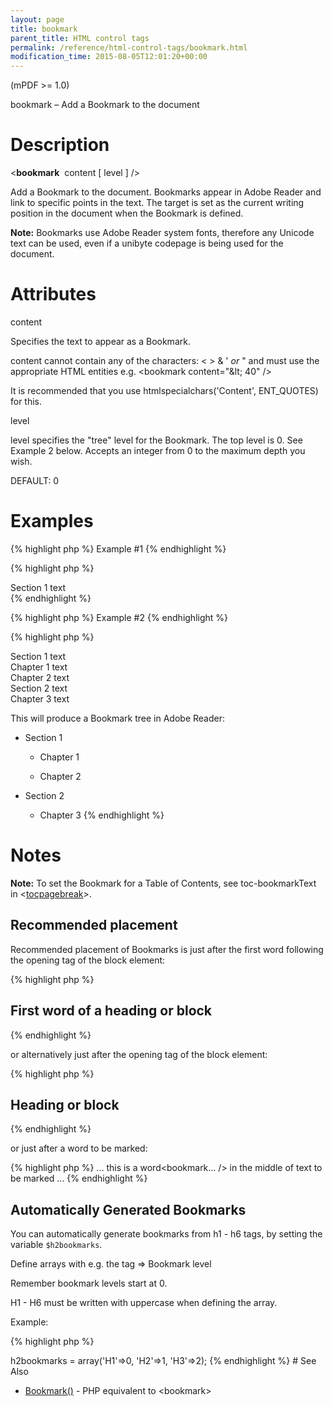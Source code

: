 ```yaml
---
layout: page
title: bookmark
parent_title: HTML control tags
permalink: /reference/html-control-tags/bookmark.html
modification_time: 2015-08-05T12:01:20+00:00
---
```


<p>(mPDF &gt;= 1.0)</p>
<p>bookmark – Add a Bookmark to the document</p>

# Description

<p class="manual_block">&lt;<b>bookmark</b>&nbsp; <span class="parameter">content</span> [ <span class="parameter">level</span> ] /&gt;</p>
<p>Add a Bookmark to the document. Bookmarks appear in Adobe Reader and link to specific points in the text. The target is set as the current writing position in the document when the Bookmark is defined.</p>

<div class="alert alert-info" role="alert"><strong>Note:</strong> Bookmarks use Adobe Reader system fonts, therefore any Unicode text can be used, even if a unibyte codepage is being used for the document.</div>

# Attributes

<p class="manual_param_dt"><span class="parameter">content</span></p>
<p class="manual_param_dd">Specifies the text to appear as a Bookmark.

<span class="parameter">content</span> cannot contain any of the characters: &lt; &gt; &amp; ' <i>or</i> " and must use the appropriate HTML entities e.g. &lt;bookmark content="&amp;lt; 40" /&gt;

It is recommended that you use htmlspecialchars('Content', ENT_QUOTES) for this.</p>
<p class="manual_param_dt"><span class="parameter">level</span></p>
<p class="manual_param_dd"><span class="parameter">level</span> specifies the "tree" level for the Bookmark. The top level is 0. See Example 2 below. Accepts an integer from 0 to the maximum depth you wish.

<span class="smallblock">DEFAULT</span>: 0</p>

# Examples

{% highlight php %}
Example #1
{% endhighlight %}

{% highlight php %}
<html>

<bookmark content="Start of the Document" />

<div>Section 1 text</div>

</html>
{% endhighlight %}

{% highlight php %}
Example #2
{% endhighlight %}

{% highlight php %}

<html>

<bookmark content="Section 1" />

<div>Section 1 text</div>

<bookmark content="Chapter 1" />

<div>Chapter 1 text</div>

<bookmark content="Chapter 2" />

<div>Chapter 2 text</div>

<bookmark content="Section 2" />

<div>Section 2 text</div>

<bookmark content="Chapter 3" />

<div>Chapter 3 text</div>

</html>

This will produce a Bookmark tree in Adobe Reader:

+ Section 1

  + Chapter 1

  + Chapter 2

+ Section 2

  + Chapter 3
{% endhighlight %}

# Notes

<div class="alert alert-info" role="alert"><strong>Note:</strong> To set the Bookmark for a Table of Contents, see <span class="parameter">toc-bookmarkText</span> in &lt;<a href="{{ "/reference/html-control-tags/tocpagebreak.html" | prepend: site.baseurl }}">tocpagebreak</a>&gt;.</div>

## Recommended placement

<p>Recommended placement of Bookmarks is just after the first word following the opening tag of the block element:</p>

{% highlight php %}
<h2>First<bookmark... /> word of a heading or block</h2>
{% endhighlight %}

<p>or alternatively just after the opening tag of the block element:</p>

{% highlight php %}
<h2><bookmark... />Heading or block</h2>
{% endhighlight %}

<p>or just after a word to be marked:</p>

{% highlight php %}
... this is a word<bookmark... /> in the middle of text to be marked ...
{% endhighlight %}

## Automatically Generated Bookmarks

<p>You can automatically generate bookmarks from h1 - h6 tags, by setting the variable <code><span class="parameter">$h2bookmarks</code></span>.</p>
<p>Define arrays with e.g. the tag =&gt; Bookmark level</p>
<p>Remember bookmark levels start at 0.</p>
<p>H1 - H6 must be written with uppercase when defining the array.</p>
<p>Example:</p>

{% highlight php %}
<?php

$mpdf->h2bookmarks = array('H1'=>0, 'H2'=>1, 'H3'=>2);
{% endhighlight %}

# See Also

<ul>
<li class="manual_boxlist"><a href="{{ "/reference/mpdf-functions/bookmark.html" | prepend: site.baseurl }}">Bookmark()</a> - PHP equivalent to &lt;bookmark&gt;</li>
</ul>
